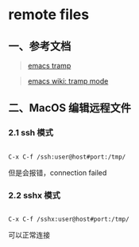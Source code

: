 # remote files


## 一、参考文档

>[emacs tramp](https://www.gnu.org/software/tramp/)

>[emacs wiki: tramp mode](https://www.emacswiki.org/emacs/TrampMode)

## 二、MacOS 编辑远程文件

### 2.1 ssh 模式

```

C-x C-f /ssh:user@host#port:/tmp/

```

但是会报错，connection failed

### 2.2 sshx 模式



```

C-x C-f /sshx:user@host#port:/tmp/

```

可以正常连接
